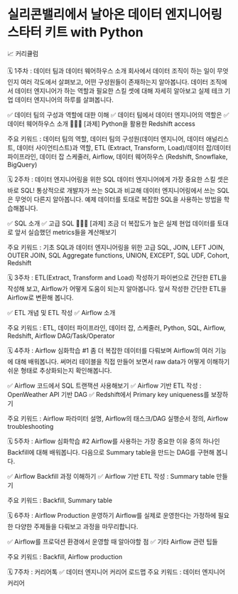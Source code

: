 # 실리콘밸리에서 날아온 데이터 엔지니어링 스타터 키트 with Python


📈 커리큘럼

🗓 1주차 : 데이터 팀과 데이터 웨어하우스 소개
회사에서 데이터 조직이 하는 일이 무엇인지 여러 각도에서 살펴보고, 어떤 구성원들이 존재하는지 알아봅니다. 데이터 조직에서 데이터 엔지니어가 하는 역할과 필요한 스킬 셋에 대해 자세히 알아보고 실제 테크 기업 데이터 엔지니어의 하루를 살펴봅니다.

✅ 데이터 팀의 구성과 역할에 대한 이해
✅ 데이터 팀에서 데이터 엔지니어의 역할은
✅ 데이터 웨어하우스 소개
🧑🏻‍💻 [과제] Python을 활용한 Redshift access

주요 키워드 : 데이터 팀의 역할, 데이터 팀의 구성원(데이터 엔지니어, 데이터 애널리스트, 데이터 사이언티스트)과 역할, ETL (Extract, Transform, Load)/데이터 잡/데이터 파이프라인, 데이터 잡 스케줄러, Airflow, 데이터 웨어하우스 (Redshift, Snowflake, BigQuery)


🗓 2주차 : 데이터 엔지니어링을 위한 SQL
데이터 엔지니어에게 가장 중요한 스킬 셋은 바로 SQL! 통상적으로 개발자가 쓰는 SQL과 비교해 데이터 엔지니어링에서 쓰는 SQL은 무엇이 다른지 알아봅니다. 예제 데이터를 토대로 복잡한 SQL을 사용하는 방법을 학습해봅니다.

✅ SQL 소개
✅ 고급 SQL
🧑🏻‍💻 [과제] 조금 더 복잡도가 높은 실제 현업 데이터를 토대로 앞서 실습했던 metrics들을 계산해보기

주요 키워드 : 기초 SQL과 데이터 엔지니어링을 위한 고급 SQL, JOIN, LEFT JOIN, OUTER JOIN, SQL Aggregate functions, UNION, EXCEPT, SQL UDF, Cohort, Redshift


🗓 3주차 : ETL(Extract, Transform and Load) 작성하기
파이썬으로 간단한 ETL을 작성해 보고, Airflow가 어떻게 도움이 되는지 알아봅니다. 앞서 작성한 간단한 ETL을 Airflow로 변환해 봅니다.

✅ ETL 개념 및 ETL 작성
✅ Airflow 소개

주요 키워드 : ETL, 데이터 파이프라인, 데이터 잡, 스케줄러, Python, SQL, Airflow, Redshift, Airflow DAG/Task/Operator


🗓 4주차 : Airflow 심화학습 #1
좀 더 복잡한 데이터를 다뤄보며 Airflow의 여러 기능에 대해 배워봅니다. 써머리 테이블을 직접 만들어 보면서 raw data가 어떻게 이해하기 쉬운 형태로 추상화되는지 확인해봅니다.

✅ Airflow 코드에서 SQL 트랜잭션 사용해보기
✅ Airflow 기반 ETL 작성 : OpenWeather API 기반 DAG
✅ Redshift에서 Primary key uniqueness를 보장하기

주요 키워드 : Airflow 파라미터 설명, Airflow의 태스크/DAG 실행순서 정의, Airflow troubleshooting


🗓 5주차 : Airflow 심화학습 #2
Airflow를 사용하는 가장 중요한 이유 중의 하나인 Backfill에 대해 배워봅니다. 다음으로 Summary table을 만드는 DAG를 구현해 봅니다.

✅ Airflow Backfill 과정 이해하기
✅ Airflow 기반 ETL 작성 : Summary table 만들기

주요 키워드 : Backfill, Summary table


🗓 6주차 : Airflow Production 운영하기
Airflow를 실제로 운영한다는 가정하에 필요한 다양한 주제들을 다뤄보고 과정을 마무리합니다.

✅ Airflow를 프로덕션 환경에서 운영할 때 알아야할 점
✅ 기타 Airflow 관련 팁들

주요 키워드 : Backfill, Airflow production


🗓 7주차 : 커리어톡
✅ 데이터 엔지니어 커리어 로드맵
주요 키워드 : 데이터 엔지니어 커리어
